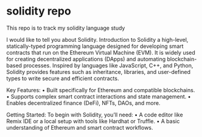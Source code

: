 # solidity repo
This repo is to track my solidity language study 

I would like to tell you about Solidity.
Introduction to Solidity
a high-level, statically-typed programming language designed for developing smart contracts that run on the Ethereum Virtual Machine (EVM). It is widely used for creating decentralized applications (DApps) and automating blockchain-based processes. Inspired by languages like JavaScript, C++, and Python, Solidity provides features such as inheritance, libraries, and user-defined types to write secure and efficient contracts.

Key Features:
	•	Built specifically for Ethereum and compatible blockchains.
	•	Supports complex smart contract interactions and state management.
	•	Enables decentralized finance (DeFi), NFTs, DAOs, and more.

Getting Started:
To begin with Solidity, you’ll need:
	•	A code editor like Remix IDE or a local setup with tools like Hardhat or Truffle.
	•	A basic understanding of Ethereum and smart contract workflows.

